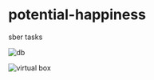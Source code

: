 # potential-happiness
sber tasks

![db](https://github.com/mixae1/potential-happiness/assets/56720762/96a271fb-8e56-4797-95d8-85720eef5d30)

![virtual box](https://drive.google.com/file/d/1QsvjHYPnVGK3N0j7AEkUt2-0dAoaigOl/view?usp=sharing)
